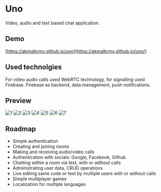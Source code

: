 # Uno

Video, audio and text based chat application.

## Demo

[https://akmalkrmv.github.io/uno](https://akmalkrmv.github.io/uno/)

## Used technolgies

For video audio calls used WebRTC technology, for signalling used Firebase.
Firebase as backend, data management, push notifications. 

## Preview

![1](preview/photo_2020-04-28_18-40-37.jpg)
![2](preview/photo_2020-05-12_00-25-20.jpg)
![3](preview/photo_2020-05-12_00-25-32.jpg)
![4](preview/photo_2020-05-12_00-25-36.jpg)
![5](preview/photo_2020-05-12_00-25-41.jpg)
![6](preview/photo_2020-05-12_00-25-44.jpg)
![7](preview/photo_2020-05-12_00-25-52.jpg)

## Roadmap

- Simple authentication
- Creating and joining rooms
- Making and receiving audio/video calls
- Authentication with socials: Google, Facebook, Github
- Chatting within a room via text, with or without calls
- Administrating user data, CRUD operations
- Live editing same code or text by multiple users with or without calls
- Simple multiplayer games
- Localization for multiple languages
